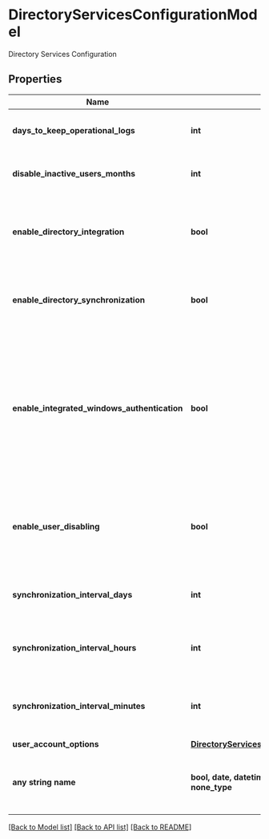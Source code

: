 # DirectoryServicesConfigurationModel

Directory Services Configuration

## Properties
Name | Type | Description | Notes
------------ | ------------- | ------------- | -------------
**days_to_keep_operational_logs** | **int** | How long to keep operational logs | [optional] 
**disable_inactive_users_months** | **int** | How long to wait before disabling inactive users | [optional] 
**enable_directory_integration** | **bool** | Whether or not any Directory Services integrations are enabled or not | [optional] 
**enable_directory_synchronization** | **bool** | Synchronize users and group membership on a time interval | [optional] 
**enable_integrated_windows_authentication** | **bool** | Integrated Windows Authentication (IWA) allows users to log into Secret Server automatically if they are logged into a workstation with their Active Directory credentials. | [optional] 
**enable_user_disabling** | **bool** | When enabled inactive users will be automatically disabled regardless of their Directory status | [optional] 
**synchronization_interval_days** | **int** | Synchronize days interval for users and group membership | [optional] 
**synchronization_interval_hours** | **int** | Synchronize hours interval for users and group membership | [optional] 
**synchronization_interval_minutes** | **int** | Synchronize minutes interval for users and group membership | [optional] 
**user_account_options** | [**DirectoryServicesSynchronizationUserOption**](DirectoryServicesSynchronizationUserOption.md) |  | [optional] 
**any string name** | **bool, date, datetime, dict, float, int, list, str, none_type** | any string name can be used but the value must be the correct type | [optional]

[[Back to Model list]](../README.md#documentation-for-models) [[Back to API list]](../README.md#documentation-for-api-endpoints) [[Back to README]](../README.md)



